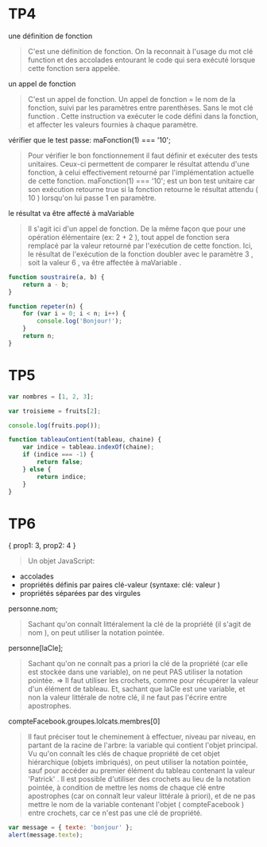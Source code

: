 # TP4
une définition de fonction
> C'est une définition de fonction.
On la reconnait à l'usage du mot clé function et des accolades entourant le
code qui sera exécuté lorsque cette fonction sera appelée.

un appel de fonction
> C'est un appel de fonction.
Un appel de fonction = le nom de la fonction, suivi par les paramètres entre
parenthèses. Sans le mot clé function .
Cette instruction va exécuter le code défini dans la fonction, et affecter les
valeurs fournies à chaque paramètre.

vérifier que le test passe: maFonction(1) === '10';
> Pour vérifier le bon fonctionnement il faut définir et exécuter des tests unitaires.
Ceux-ci permettent de comparer le résultat attendu d'une fonction, à celui
effectivement retourné par l'implémentation actuelle de cette fonction.
maFonction(1) === '10'; est un bon test unitaire car son exécution retourne
true si la fonction retourne le résultat attendu ( 10 ) lorsqu'on lui passe 1 en paramètre.

le résultat va être affecté à maVariable
> Il s'agit ici d'un appel de fonction. De la même façon que pour une opération
élémentaire (ex: 2 + 2 ), tout appel de fonction sera remplacé par la valeur
retourné par l'exécution de cette fonction.
Ici, le résultat de l'exécution de la fonction doubler avec le paramètre 3 , soit
la valeur 6 , va être affectée à maVariable .

```js
function soustraire(a, b) {
    return a - b;
}
```

```js
function repeter(n) {
    for (var i = 0; i < n; i++) {
        console.log('Bonjour!');
    }
    return n;
}
```

# TP5
```js
var nombres = [1, 2, 3];
```

```js
var troisieme = fruits[2];
```

```js
console.log(fruits.pop());
```

```js
function tableauContient(tableau, chaine) {
    var indice = tableau.indexOf(chaine);
    if (indice === -1) {
        return false;
    } else {
        return indice;
    }
}
```

# TP6
{ prop1: 3, prop2: 4 }
> Un objet JavaScript:
- accolades
- propriétés définis par paires clé-valeur (syntaxe: clé: valeur )
- propriétés séparées par des virgules

personne.nom;
> Sachant qu'on connaît littéralement la clé de la propriété (il s'agit de nom ), on peut utiliser la notation pointée.

personne[laCle];
> Sachant qu'on ne connaît pas a priori la clé de la propriété (car elle est stockée
dans une variable), on ne peut PAS utiliser la notation pointée. => Il faut utiliser
les crochets, comme pour récupérer la valeur d'un élément de tableau.
Et, sachant que laCle est une variable, et non la valeur littérale de notre clé, il
ne faut pas l'écrire entre apostrophes.

compteFacebook.groupes.lolcats.membres[0]
> Il faut préciser tout le cheminement à effectuer, niveau par niveau, en partant de
la racine de l'arbre: la variable qui contient l'objet principal.
Vu qu'on connaît les clés de chaque propriété de cet objet hiérarchique (objets
imbriqués), on peut utiliser la notation pointée, sauf pour accéder au premier
élément du tableau contenant la valeur 'Patrick' .
Il est possible d'utiliser des crochets au lieu de la notation pointée, à condition
de mettre les noms de chaque clé entre apostrophes (car on connaît leur valeur
littérale à priori), et de ne pas mettre le nom de la variable contenant l'objet
( compteFacebook ) entre crochets, car ce n'est pas une clé de propriété.

```js
var message = { texte: 'bonjour' };
alert(message.texte);
```